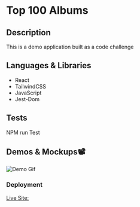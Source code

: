 # Top 100 Albums

## Description

This is a demo application built as a code challenge
## Languages & Libraries
- React
- TailwindCSS
- JavaScript
- Jest-Dom

## Tests

NPM run Test
## Demos & Mockups:film_projector:

![Demo Gif](/public/challenge.gif)

### Deployment
[Live Site:](https://code-challenge-kohl.vercel.app/)
